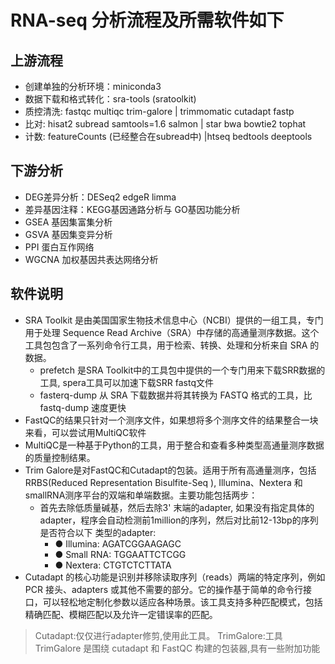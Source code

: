 # RNA-seq 分析流程及所需软件如下
## 上游流程
- 创建单独的分析环境：miniconda3
- 数据下载和格式转化：sra-tools (sratoolkit)
- 质控清洗: fastqc multiqc trim-galore         | trimmomatic cutadapt fastp
- 比对: hisat2 subread samtools=1.6 salmon     | star bwa bowtie2 tophat
- 计数: featureCounts (已经整合在subread中)     |htseq bedtools deeptools

## 下游分析
- DEG差异分析：DESeq2 edgeR limma
- 差异基因注释：KEGG基因通路分析与 GO基因功能分析
- GSEA 基因集富集分析
- GSVA 基因集变异分析
- PPI 蛋白互作网络
- WGCNA 加权基因共表达网络分析

## 软件说明
- SRA Toolkit 是由美国国家生物技术信息中心（NCBI）提供的一组工具，专门用于处理 Sequence Read Archive（SRA）中存储的高通量测序数据。这个工具包包含了一系列命令行工具，用于检索、转换、处理和分析来自 SRA 的数据。
    - prefetch 是SRA Toolkit中的工具包中提供的一个专门用来下载SRR数据的工具, spera工具可以加速下载SRR fastq文件
    - fasterq-dump 从 SRA 下载数据并将其转换为 FASTQ 格式的工具，比 fastq-dump 速度更快
- FastQC的结果只针对一个测序文件，如果想将多个测序文件的结果整合一块来看，可以尝试用MultiQC软件
- MultiQC是一种基于Python的工具，用于整合和查看多种类型高通量测序数据的质量控制结果。
- Trim Galore是对FastQC和Cutadapt的包装。适用于所有高通量测序，包括RRBS(Reduced Representation Bisulfite-Seq ), Illumina、Nextera 和smallRNA测序平台的双端和单端数据。主要功能包括两步：
    - 首先去除低质量碱基，然后去除3' 末端的adapter, 如果没有指定具体的adapter，程序会自动检测前1million的序列，然后对比前12-13bp的序列是否符合以下  类型的adapter:
        - ● Illumina:   AGATCGGAAGAGC
        - ● Small RNA:  TGGAATTCTCGG
        - ● Nextera:    CTGTCTCTTATA
- Cutadapt 的核心功能是识别并移除读取序列（reads）两端的特定序列，例如 PCR 接头、adapters 或其他不需要的部分。它的操作基于简单的命令行接口，可以轻松地定制化参数以适应各种场景。该工具支持多种匹配模式，包括精确匹配、模糊匹配以及允许一定错误率的匹配。

> Cutadapt:仅仅进行adapter修剪,使用此工具。 TrimGalore:工具 TrimGalore 是围绕 cutadapt 和 FastQC 构建的包装器,具有一些附加功能